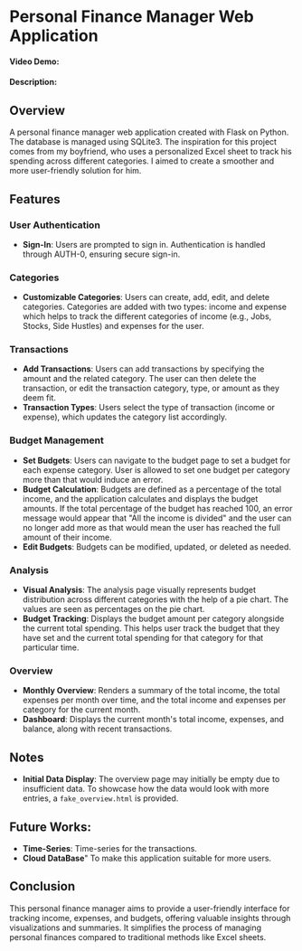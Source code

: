 # Personal Finance Manager Web Application
#### Video Demo:  [<URL HERE>](https://youtu.be/C63nE2Q89eM)
#### Description:


## Overview

A personal finance manager web application created with Flask on Python. The database is managed using SQLite3. The inspiration for this project comes from my boyfriend, who uses a personalized Excel sheet to track his spending across different categories. I aimed to create a smoother and more user-friendly solution for him.

## Features

### User Authentication

- **Sign-In**: Users are prompted to sign in. Authentication is handled through AUTH-0, ensuring secure sign-in.

### Categories

- **Customizable Categories**: Users can create, add, edit, and delete categories. Categories are added with two types: income and expense which helps to track the different categories of income (e.g., Jobs, Stocks, Side Hustles) and expenses for the user.

### Transactions

- **Add Transactions**: Users can add transactions by specifying the amount and the related category. The user can then delete the transaction, or edit the transaction category, type, or amount as they deem fit. 
- **Transaction Types**: Users select the type of transaction (income or expense), which updates the category list accordingly.


### Budget Management

- **Set Budgets**: Users can navigate to the budget page to set a budget for each expense category. User is allowed to set one budget per category more than that would induce an error. 
- **Budget Calculation**: Budgets are defined as a percentage of the total income, and the application calculates and displays the budget amounts. If the total percentage of the budget has reached 100, an error message would appear that "All the income is divided" and the user can no longer add more as that would mean the user has reached the full amount of their income. 
- **Edit Budgets**: Budgets can be modified, updated, or deleted as needed.

### Analysis

- **Visual Analysis**: The analysis page visually represents budget distribution across different categories with the help of a pie chart. The values are seen as percentages on the pie chart.
- **Budget Tracking**: Displays the budget amount per category alongside the current total spending. This helps user track the budget that they have set and the current total spending for that category for that particular time.

### Overview

- **Monthly Overview**: Renders a summary of the total income, the total expenses per month over time, and the total income and expenses per category for the current month.
- **Dashboard**: Displays the current month's total income, expenses, and balance, along with recent transactions.

## Notes

- **Initial Data Display**: The overview page may initially be empty due to insufficient data. To showcase how the data would look with more entries, a `fake_overview.html` is provided.

## Future Works:
- **Time-Series**: Time-series for the transactions.
- **Cloud DataBase**" To make this application suitable for more users.

## Conclusion

This personal finance manager aims to provide a user-friendly interface for tracking income, expenses, and budgets, offering valuable insights through visualizations and summaries. It simplifies the process of managing personal finances compared to traditional methods like Excel sheets.
